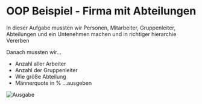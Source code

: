 # OOP Beispiel - Firma mit Abteilungen

In dieser Aufgabe mussten wir Personen, Mitarbeiter, Gruppenleiter, Abteilungen und ein Untenehmen machen und in richtiger hierarchie Vererben

Danach mussten wir...
* Anzahl aller Arbeiter
* Anzahl der Gruppenleiter
* Wie größe Abteilung
* Männerquote in %
...ausgeben

![Ausgabe](https://github.com/SpiritKingTV/5AHWII_RUBNER_SWP/new/main/OOP-Abteilungen/Bild_2021-12-23_133115.png)
